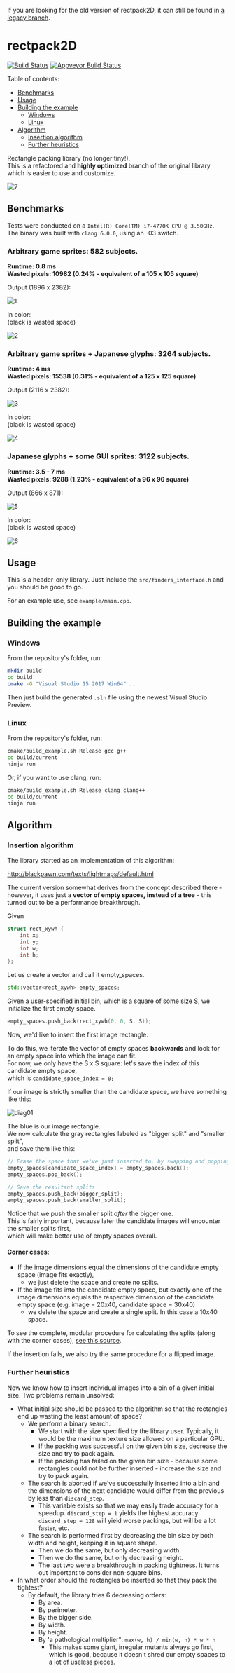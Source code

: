 If you are looking for the old version of rectpack2D, it can still be found in [a legacy branch](https://github.com/TeamHypersomnia/rectpack2D/tree/legacy).

# rectpack2D

[![Build Status](https://travis-ci.org/TeamHypersomnia/rectpack2D.svg?branch=master)](https://travis-ci.org/TeamHypersomnia/rectpack2D)
[![Appveyor Build Status](https://ci.appveyor.com/api/projects/status/aojyt3r6ysvadkgl?svg=true)](https://ci.appveyor.com/project/geneotech/rectpack2D)

Table of contents:

- [Benchmarks](#benchmarks)
- [Usage](#usage)
- [Building the example](#building-the-example)
  * [Windows](#windows)
  * [Linux](#linux)
- [Algorithm](#algorithm)
  * [Insertion algorithm](#insertion-algorithm)
  * [Further heuristics](#further-heuristics)

Rectangle packing library (no longer tiny!).  
This is a refactored and **highly optimized** branch of the original library which is easier to use and customize.  

![7](https://user-images.githubusercontent.com/3588717/42707552-d8b1c65e-86da-11e8-9412-54c580bd2696.jpg)

## Benchmarks

Tests were conducted on a ``Intel(R) Core(TM) i7-4770K CPU @ 3.50GHz``.  
The binary was built with ``clang 6.0.0``, using an -03 switch.

### Arbitrary game sprites: 582 subjects.  

**Runtime: 0.8 ms**  
**Wasted pixels: 10982 (0.24% - equivalent of a 105 x 105 square)**  

Output (1896 x 2382):

![1](images/atlas_small.png)

In color:  
(black is wasted space)

![2](images/atlas_small_color.png)

### Arbitrary game sprites + Japanese glyphs: 3264 subjects.  

**Runtime: 4 ms**  
**Wasted pixels: 15538 (0.31% - equivalent of a 125 x 125 square)**  

Output (2116 x 2382):

![3](images/atlas_big.png)

In color:  
(black is wasted space)

![4](images/atlas_big_color.png)


### Japanese glyphs + some GUI sprites: 3122 subjects.  

**Runtime: 3.5 - 7 ms**  
**Wasted pixels: 9288 (1.23% - equivalent of a 96 x 96 square)**  

Output (866 x 871):

![5](images/atlas_tiny.png)

In color:  
(black is wasted space)

![6](images/atlas_tiny_color.png)

## Usage

This is a header-only library.
Just include the ``src/finders_interface.h`` and you should be good to go.

For an example use, see ``example/main.cpp``.

## Building the example

### Windows

From the repository's folder, run:

```bash
mkdir build
cd build
cmake -G "Visual Studio 15 2017 Win64" ..
````

Then just build the generated ``.sln`` file using the newest Visual Studio Preview.

### Linux

From the repository's folder, run:

```bash
cmake/build_example.sh Release gcc g++
cd build/current
ninja run
````

Or, if you want to use clang, run:

```bash
cmake/build_example.sh Release clang clang++
cd build/current
ninja run
````

## Algorithm

### Insertion algorithm

The library started as an implementation of this algorithm:

http://blackpawn.com/texts/lightmaps/default.html

The current version somewhat derives from the concept described there -  
however, it uses just a **vector of empty spaces, instead of a tree** - this turned out to be a performance breakthrough.  

Given

```cpp
struct rect_xywh {
	int x;
	int y;
	int w;
	int h;
};
````

Let us create a vector and call it empty_spaces.

```cpp
std::vector<rect_xywh> empty_spaces;
````

Given a user-specified initial bin, which is a square of some size S, we initialize the first empty space.

```cpp
empty_spaces.push_back(rect_xywh(0, 0, S, S));
````

Now, we'd like to insert the first image rectangle.  

To do this, we iterate the vector of empty spaces **backwards** and look for an empty space into which the image can fit.  
For now, we only have the S x S square: let's save the index of this candidate empty space,  
which is ``candidate_space_index = 0;``  

If our image is strictly smaller than the candidate space, we have something like this:

![diag01](images/diag01.png)

The blue is our image rectangle.  
We now calculate the gray rectangles labeled as "bigger split" and "smaller split",  
and save them like this:  

```cpp
// Erase the space that we've just inserted to, by swapping and popping.
empty_spaces[candidate_space_index] = empty_spaces.back();
empty_spaces.pop_back();

// Save the resultant splits
empty_spaces.push_back(bigger_split);
empty_spaces.push_back(smaller_split);
````

Notice that we push the smaller split *after* the bigger one.  
This is fairly important, because later the candidate images will encounter the smaller splits first,  
which will make better use of empty spaces overall.  

#### Corner cases:

- If the image dimensions equal the dimensions of the candidate empty space (image fits exactly),
	- we just delete the space and create no splits.  
- If the image fits into the candidate empty space, but exactly one of the image dimensions equals the respective dimension of the candidate empty space (e.g. image = 20x40, candidate space = 30x40)
	- we delete the space and create a single split. In this case a 10x40 space.

To see the complete, modular procedure for calculating the splits (along with the corner cases),
[see this source](src/insert_and_split.h).

If the insertion fails, we also try the same procedure for a flipped image.

### Further heuristics

Now we know how to insert individual images into a bin of a given initial size.
Two problems remain unsolved:

- What initial size should be passed to the algorithm so that the rectangles end up wasting the least amount of space?
	- We perform a binary search.
		- We start with the size specified by the library user. Typically, it would be the maximum texture size allowed on a particular GPU.
		- If the packing was successful on the given bin size, decrease the size and try to pack again.
		- If the packing has failed on the given bin size - because some rectangles could not be further inserted - increase the size and try to pack again.
	- The search is aborted if we've successfully inserted into a bin and the dimensions of the next candidate would differ from the previous by less than ``discard_step``.
		- This variable exists so that we may easily trade accuracy for a speedup. ``discard_step = 1`` yields the highest accuracy. ``discard_step = 128`` will yield worse packings, but will be a lot faster, etc.
	- The search is performed first by decreasing the bin size by both width and height, keeping it in square shape.
		- Then we do the same, but only decreasing width.
		- Then we do the same, but only decreasing height.
		- The last two were a breakthrough in packing tightness. It turns out important to consider non-square bins.
- In what order should the rectangles be inserted so that they pack the tightest?
	- By default, the library tries 6 decreasing orders:
		- By area.
		- By perimeter.
		- By the bigger side.
		- By width.
		- By height.
		- By 'a pathological multiplier": ``max(w, h) / min(w, h) * w * h``
			- This makes some giant, irregular mutants always go first, which is good, because it doesn't shred our empty spaces to a lot of useless pieces.
